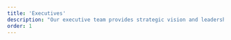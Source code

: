 ```yaml
---
title: 'Executives'
description: "Our executive team provides strategic vision and leadership, driving ALIFE's mission to become the global center for artificial life research."
order: 1
---
```

